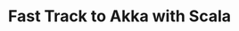 ---
title: Fast Track to Akka with Scala
description: Get up to speed in Akka with Scala in no time
link-out: http://www.springpeople.com/courses/regular/typesafe-certified-fast-track-to-akka-with-scala-workshop-training-course.php
where: Bangalore
when: 21 November 2014
trainers: Nilanjan
organizer: SpringPeople
---